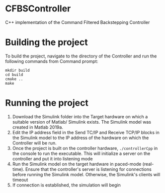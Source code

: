# CFBSController
C++ implementation of the Command Filtered Backstepping Controller

# Building the project
To build the project, navigate to the directory of the Controller and run the following commands from Command prompt:

`mkdir build`\
`cd build` \
`cmake ..`\
`make`

# Running the project
1. Download the Simulink folder into the Target hardware on which a suitable version of Matlab/ Simulink exists. The Simulink model was created in Matlab 2019a. 
2. Edit the IP address field in the Send TC/IP and Receive TCP/IP blocks in the Simulink model to the IP address of the hardware on which the Controller will be run.
3. Once the project is built on the controller hardware, `./controllerCpp` in the console to run the executable. This will initialize a server on the controller and put it into      listening mode
4. Run the Simulink model on the target hardware in paced-mode (real-time). Ensure that the controller's server is listening for connections before running the Simulink model. Otherwise, the Simulink's clients will timeout 
5. If connection is established, the simulation will begin
